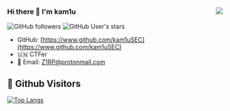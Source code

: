 ### Hi there 👋 I'm kam1u<img align="right" src="https://github-readme-stats.vercel.app/api?username=kam1usec&show_icons=true&theme=radical">

![GitHub followers](https://img.shields.io/github/followers/kam1usec?style=social)   ![GitHub User's stars](https://img.shields.io/github/stars/kam1usec?style=social)

- GitHub: [https://www.github.com/kam1uSEC](https://www.github.com/kam1uSEC)
- 🇺🇳 CTFer 
- 📧 Email: Z1RP@protonmail.com





## &#x1f92b; Github Visitors


[![Top Langs](https://profile-counter.glitch.me/kam1usec/count.svg)](https://github.com/kam1usec)
